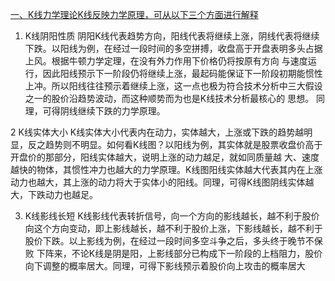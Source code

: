 [一、K线力学理论K线反映力学原理，可从以下三个方面进行解释](https://weread.qq.com/web/reader/de5328a07188d4d6de53636kd3d322001ad3d9446802347)

   1. K线阴阳性质
      阴阳K线代表趋势方向，阳线代表将继续上涨，阴线代表将继续下跌。以阳线为例，在经过一段时间的多空拼搏，收盘高于开盘表明多头占据上风。根据牛顿力学定理，在没有外力作用下价格仍将按原有方向
      与速度运行，因此阳线预示下一阶段仍将继续上涨，最起码能保证下一阶段初期能惯性上冲。所以阳线往往预示着继续上涨，这一点也极为符合技术分析中三大假设之一的股价沿趋势波动，而这种顺势而为也是K线技术分析最核心的
      思想。 同理，可得阴线继续下跌的力学原理。

   2  K线实体大小
       K线实体大小代表内在动力，实体越大，上涨或下跌的趋势越明显，反之趋势则不明显。如何看K线图？以阳线为例，其实体就是股票收盘价高于开盘价的那部分，阳线实体越大，说明上涨的动力越足，就如同质量越
      大、速度越快的物体，其惯性冲力也越大的力学原理。K线图阳线实体越大代表其内在上涨动力也越大，其上涨的动力将大于实体小的阳线。同理，可得K线图阴线实体越大，下跌动力也越足。
      
   3. K线影线长短
      K线影线代表转折信号，向一个方向的影线越长，越不利于股价向这个方向变动，即上影线越长，越不利于股价上涨，下影线越长，越不利于股价下跌。以上影线为例，在经过一段时间多空斗争之后，多头终于晚节不保败
      下阵来，不论K线是阴是阳，上影线部分已构成下一阶段的上档阻力，股价向下调整的概率居大。同理，可得下影线预示着股价向上攻击的概率居大 

